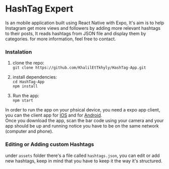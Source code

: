 # HashTag Expert

Is an mobile application built using React Native with Expo, It's aim is to help Instagram get more views and followers by adding more relevant hashtags to their posts, It reads hashtags from JSON file and display them by categories. for more information, feel free to contact.

### Instalation
1) clone the repo:\
`git clone https://github.com/KhalilEtTkhyly/HashTag-App.git`

2) install dependencies:\
`cd HashTag-App`\
`npm install`

3) Run the app:\
`npm start`

In order to run the app on your phsical device, you need a expo app client, you can the client app for [IOS](https://itunes.apple.com/app/apple-store/id982107779) and for [Android](https://play.google.com/store/apps/details?id=host.exp.exponent&referrer=www).\
Once you download the app, scan the bar code using your camera and your app should be up and running notice you have to be on the same network (computer and phone).

### Editing or Adding custom Hashtags
under `assets` folder there's a file called `hashtags.json`, you can edit or add new hashtags, keep in mind that you have to keep it the way it's structured.